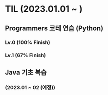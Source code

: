 # TIL (2023.01.01 ~ )
## Programmers 코테 연습 (Python)
### Lv.0 (100% Finish)
### Lv.1 (67% Finish)

## Java 기초 복습 
### (2023.01 ~ 02 (예정))